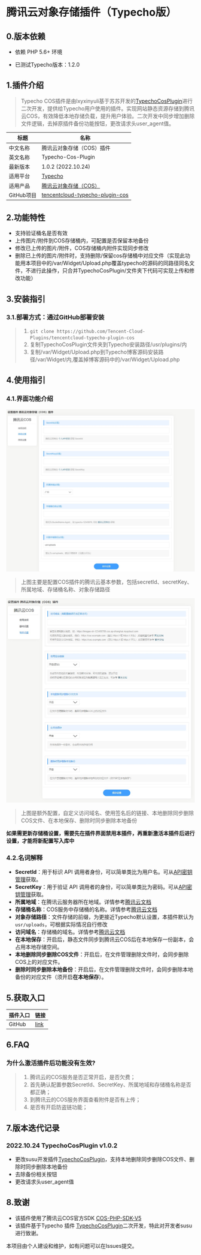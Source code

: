 # 腾讯云对象存储插件（Typecho版）

## 0.版本依赖

- 依赖 PHP 5.6+ 环境

- 已测试Typecho版本：1.2.0

## 1.插件介绍
> Typecho COS插件是由lxyxinyuli基于苏苏开发的[TypechoCosPlugin](https://github.com/cnhongv/typecho-cos-plugin)进行二次开发，提供给Typecho用户使用的插件。实现网站静态资源存储到腾讯云COS，有效降低本地存储负载，提升用户体验。二次开发中同步增加删除文件逻辑，去掉原插件备份功能按钮，更改请求头user_agent值。

| 标题       | 名称                                                         |
| ---------- | ------------------------------------------------------------ |
| 中文名称   | 腾讯云对象存储（COS）插件                                    |
| 英文名称   | Typecho-Cos-Plugin                                           |
| 最新版本   | 1.0.2 (2022.10.24)                                           |
| 适用平台   | [Typecho](https://typecho.org/)                              |
| 适用产品   | [腾讯云对象存储（COS）](https://cloud.tencent.com/product/cos) |
| GitHub项目 | [tencentcloud-typecho-plugin-cos](https://github.com/Tencent-Cloud-Plugins/tencentcloud-typecho-plugin-cos) |


## 2.功能特性

- 支持验证桶名是否有效
- 上传图片/附件到COS存储桶内，可配置是否保留本地备份
- 修改已上传的图片/附件，COS存储桶内附件实现同步修改
- 删除已上传的图片/附件时，支持删除/保留cos存储桶中对应文件（实现此功能用本项目中的/var/Widget/Upload.php覆盖typecho的源码的同路径同名文件，不进行此操作，只合并TypechoCosPlugin/文件夹下代码可实现上传和修改功能）

## 3.安装指引

### 3.1.部署方式：通过GitHub部署安装

> 1. `git clone https://github.com/Tencent-Cloud-Plugins/tencentcloud-typecho-plugin-cos`
> 2. 复制TypechoCosPlugin文件夹到Typecho安装路径/usr/plugins/内
> 3. 复制/var/Widget/Upload.php到Typecho博客源码安装路径/var/Widget/内,覆盖掉博客源码中的/var/Widget/Upload.php

## 4.使用指引

### 4.1.界面功能介绍

![](./images/cos1.jpg)
> 上图主要是配置COS插件的腾讯云基本参数，包括secretId、secretKey、所属地域、存储桶名称、对象存储路径

![](./images/cos2.jpg)
> 上图是额外配置，自定义访问域名、使用签名后的链接、本地删除同步删除COS文件、在本地保存、删除时同步删除本地备份

**如果需更新存储桶设置，需要先在插件界面禁用本插件，再重新激活本插件后进行设置，才能将新配置写入库中**

### 4.2.名词解释

- **SecretId**：用于标识 API 调用者身份，可以简单类比为用户名。可从[API密钥管理](https://console.cloud.tencent.com/cam/capi)获取。
- **SecretKey**：用于验证 API 调用者的身份，可以简单类比为密码。可从[API密钥管理](https://console.cloud.tencent.com/cam/capi)获取。
- **所属地域**：在腾讯云服务器所在地域。详情参考[腾讯云文档](https://cloud.tencent.com/document/product/436/6224)
- **存储桶名称**：COS服务中存储桶的名称。详情参考[腾讯云文档](https://cloud.tencent.com/document/product/436/13312)
- **对象存储路径**：文件存储的前缀，为更接近Typecho默认设置，本插件默认为`usr/uploads`，可根据实际情况自行修改
- **访问域名**：存储桶的域名。详情参考[腾讯云文档](https://cloud.tencent.com/document/product/436/6224)
- **在本地保存**：开启后，静态文件同步到腾讯云COS后在本地保存一份副本，会占用本地存储空间。
- **本地删除同步删除COS文件**：开启后，在文件管理删除文件时，会同步删除COS上的对应文件。
- **删除时同步删除本地备份**：开启后，在文件管理删除文件时，会同步删除本地备份的对应文件（须开启**在本地保存**）。

## 5.获取入口

| 插件入口 | 链接                                                         |
| -------- | ------------------------------------------------------------ |
| GitHub   | [link](https://github.com/Tencent-Cloud-Plugins/tencentcloud-typecho-plugin-cos) |

## 6.FAQ

### 为什么激活插件后功能没有生效?
> 1. 腾讯云的COS服务是否正常开启，是否欠费；  
> 2. 首先确认配置参数SecretId、SecretKey、所属地域和存储桶名称是否都正确；
> 3. 到腾讯云的COS服务界面查看附件是否有上传；
> 4. 是否有开启防盗链功能；

## 7.版本迭代记录
### 2022.10.24 TypechoCosPlugin v1.0.2

- 更改susu开发插件[TypechoCosPlugin](https://github.com/cnhongv/typecho-cos-plugin)，支持本地删除同步删除COS文件、删除时同步删除本地备份
- 去除备份相关按钮
- 更改请求头user_agent值

## 8.致谢

- 该插件使用了腾讯云COS官方SDK [COS-PHP-SDK-V5](https://github.com/tencentyun/cos-php-sdk-v5)
- 该插件基于Typecho 插件 [TypechoCosPlugin](https://github.com/cnhongv/typecho-cos-plugin)二次开发，特此对开发者susu进行致谢。

本项目由个人建设和维护，如有问题可以在Issues提交。
